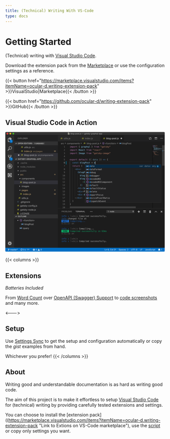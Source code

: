 ```yaml
---
title: (Technical) Writing With VS-Code
type: docs
---
```


# Getting Started

(Technical) writing with [Visual Studio Code](https://code.visualstudio.com "Link to VS-Code website").

Download the extension pack from the [Marketplace](https://marketplace.visualstudio.com/items?itemName=ocular-d.writing-extension-pack "Link to Extension on VS-Code marketplace") or use
the configuration settings as a reference.

{{< button href="https://marketplace.visualstudio.com/items?itemName=ocular-d.writing-extension-pack" >}}VisualStudio|Marketplace{{< /button >}}

{{< button href="https://github.com/ocular-d/writing-extension-pack" >}}GitHub{{< /button >}}

## Visual Studio Code in Action

![Example image](vscode-docs.png)

{{< columns >}}
## Extensions

*Batteries Included*

From [Word Count](https://marketplace.visualstudio.com/items?itemName=ms-vscode.wordcount "Link to word count extension") over [OpenAPI (Swagger) Support](https://marketplace.visualstudio.com/items?itemName=42Crunch.vscode-openapi "Link to OpenAPI extension") to [code screenshots](https://marketplace.visualstudio.com/items?itemName=pnp.polacode "Link to polacode extension") and many more.

<--->

## Setup

Use [Settings Sync](https://marketplace.visualstudio.com/items?itemName=Shan.code-settings-sync "Link to settings sync on marketplace") to
get the setup and configuration automatically or copy the *gist* examples from hand.

Whichever you prefer!
{{< /columns >}}


## About

Writing good and understandable documentation is as hard as writing good code.

The aim of this project is to make it effortless to setup [Visual Studio Code](https://code.visualstudio.com "Link to VS-Code website") for (technical) writing by providing
carefully tested extensions and settings.

You can choose to install the [extension pack]((https://marketplace.visualstudio.com/items?itemName=ocular-d.writing-extension-pack "Link to Extions on VS-Code marketplace"), use the [script](https://gist.github.com/ocular-d/fbee902dc2bfbb77165e5067b18dcb1b "Link to gist with script") or copy only settings you want.
